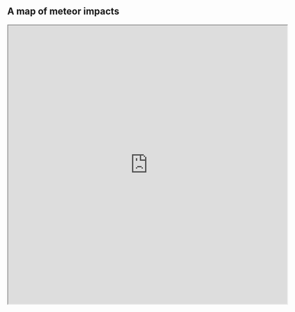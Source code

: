 ## A map of meteor impacts

<iframe src="https://K6221.github.io/leaflet_intro/test.html" height="640" width="640"></iframe>
